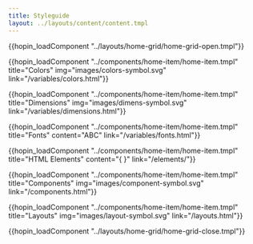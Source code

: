 ```yaml
---
title: Styleguide
layout: ../layouts/content/content.tmpl
---
```


{{hopin_loadComponent "../layouts/home-grid/home-grid-open.tmpl"}}

  {{hopin_loadComponent "../components/home-item/home-item.tmpl" 
    title="Colors" 
    img="images/colors-symbol.svg"
    link="/variables/colors.html"}}

  {{hopin_loadComponent "../components/home-item/home-item.tmpl" 
    title="Dimensions" 
    img="images/dimens-symbol.svg"
    link="/variables/dimensions.html"}}

  {{hopin_loadComponent "../components/home-item/home-item.tmpl" 
    title="Fonts"
    content="ABC"
    link="/variables/fonts.html"}}

  {{hopin_loadComponent "../components/home-item/home-item.tmpl" 
    title="HTML Elements"
    content="{   }"
    link="/elements/"}}

  {{hopin_loadComponent "../components/home-item/home-item.tmpl" 
    title="Components" 
    img="images/component-symbol.svg"
    link="/components.html"}}

  {{hopin_loadComponent "../components/home-item/home-item.tmpl" 
    title="Layouts" 
    img="images/layout-symbol.svg"
    link="/layouts.html"}}

{{hopin_loadComponent "../layouts/home-grid/home-grid-close.tmpl"}}